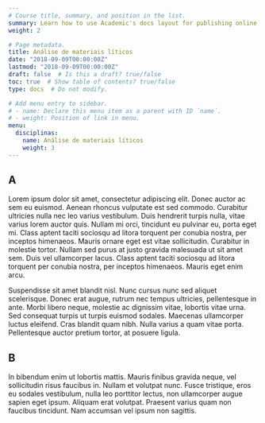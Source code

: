 ```yaml
---
# Course title, summary, and position in the list.
summary: Learn how to use Academic's docs layout for publishing online courses, software documentation, and tutorials.
weight: 2

# Page metadata.
title: Análise de materiais líticos
date: "2018-09-09T00:00:00Z"
lastmod: "2018-09-09T00:00:00Z"
draft: false  # Is this a draft? true/false
toc: true  # Show table of contents? true/false
type: docs  # Do not modify.

# Add menu entry to sidebar.
# - name: Declare this menu item as a parent with ID `name`.
# - weight: Position of link in menu.
menu:
  disciplinas:
    name: Análise de materiais líticos
    weight: 3
---
```


## A
Lorem ipsum dolor sit amet, consectetur adipiscing elit. Donec auctor ac sem eu euismod. Aenean rhoncus vulputate est sed commodo. Curabitur ultricies nulla nec leo varius vestibulum. Duis hendrerit turpis nulla, vitae varius lorem auctor quis. Nullam mi orci, tincidunt eu pulvinar eu, porta eget mi. Class aptent taciti sociosqu ad litora torquent per conubia nostra, per inceptos himenaeos. Mauris ornare eget est vitae sollicitudin. Curabitur in molestie tortor. Nullam sed purus at justo gravida malesuada ut sit amet sem. Duis vel ullamcorper lacus. Class aptent taciti sociosqu ad litora torquent per conubia nostra, per inceptos himenaeos. Mauris eget enim arcu.

Suspendisse sit amet blandit nisl. Nunc cursus nunc sed aliquet scelerisque. Donec erat augue, rutrum nec tempus ultricies, pellentesque in ante. Morbi libero neque, molestie ac dignissim vitae, lobortis vitae urna. Sed consequat turpis ut turpis euismod sodales. Maecenas ullamcorper luctus eleifend. Cras blandit quam nibh. Nulla varius a quam vitae porta. Pellentesque auctor pretium tortor, at posuere ligula.

## B
In bibendum enim ut lobortis mattis. Mauris finibus gravida neque, vel sollicitudin risus faucibus in. Nullam et volutpat nunc. Fusce tristique, eros eu sodales vestibulum, nulla leo porttitor lectus, non ullamcorper augue sapien eget ipsum. Aliquam erat volutpat. Praesent varius quam non faucibus tincidunt. Nam accumsan vel ipsum non sagittis.
